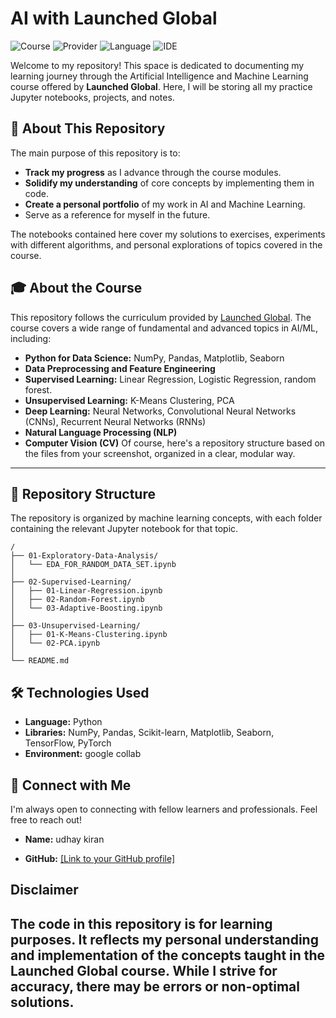 # AI with Launched Global

![Course](https://img.shields.io/badge/Course-AI%20%26%20ML-blue)
![Provider](https://img.shields.io/badge/Provider-Launched%20Global-orange)
![Language](https://img.shields.io/badge/Language-Python-green)
![IDE](https://img.shields.io/badge/IDE-Jupyter-F37626?logo=jupyter)

Welcome to my repository! This space is dedicated to documenting my learning journey through the Artificial Intelligence and Machine Learning course offered by **Launched Global**. Here, I will be storing all my practice Jupyter notebooks, projects, and notes.

## 📖 About This Repository

The main purpose of this repository is to:
* **Track my progress** as I advance through the course modules.
* **Solidify my understanding** of core concepts by implementing them in code.
* **Create a personal portfolio** of my work in AI and Machine Learning.
* Serve as a reference for myself in the future.

The notebooks contained here cover my solutions to exercises, experiments with different algorithms, and personal explorations of topics covered in the course.

## 🎓 About the Course

This repository follows the curriculum provided by [Launched Global](https://www.launchedglobal.in/). The course covers a wide range of fundamental and advanced topics in AI/ML, including:

* **Python for Data Science:** NumPy, Pandas, Matplotlib, Seaborn
* **Data Preprocessing and Feature Engineering**
* **Supervised Learning:** Linear Regression, Logistic Regression, random forest.
* **Unsupervised Learning:** K-Means Clustering, PCA
* **Deep Learning:** Neural Networks, Convolutional Neural Networks (CNNs), Recurrent Neural Networks (RNNs)
* **Natural Language Processing (NLP)**
* **Computer Vision (CV)**
Of course, here's a repository structure based on the files from your screenshot, organized in a clear, modular way.

-----

## 📂 Repository Structure

The repository is organized by machine learning concepts, with each folder containing the relevant Jupyter notebook for that topic.

```
/
├── 01-Exploratory-Data-Analysis/
│   └── EDA_FOR_RANDOM_DATA_SET.ipynb
│
├── 02-Supervised-Learning/
│   ├── 01-Linear-Regression.ipynb
│   ├── 02-Random-Forest.ipynb
│   └── 03-Adaptive-Boosting.ipynb
│
├── 03-Unsupervised-Learning/
│   ├── 01-K-Means-Clustering.ipynb
│   └── 02-PCA.ipynb
│
└── README.md

```

## 🛠️ Technologies Used

* **Language:** Python
* **Libraries:** NumPy, Pandas, Scikit-learn, Matplotlib, Seaborn, TensorFlow, PyTorch
* **Environment:** google collab



## 🔗 Connect with Me

I'm always open to connecting with fellow learners and professionals. Feel free to reach out!

* **Name:** udhay kiran

* **GitHub:** [[Link to your GitHub profile]](https://github.com/udhaypvr)

## Disclaimer

The code in this repository is for learning purposes. It reflects my personal understanding and implementation of the concepts taught in the Launched Global course. While I strive for accuracy, there may be errors or non-optimal solutions.
---
